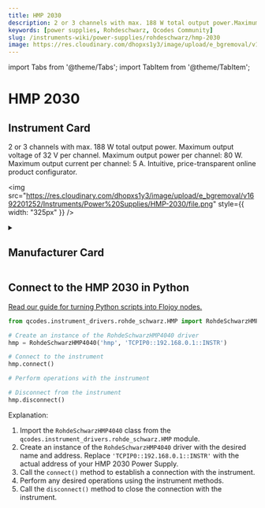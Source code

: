 ```yaml
---
title: HMP 2030
description: 2 or 3 channels with max. 188 W total output power.Maximum output voltage of 32 V per channel.Maximum output power per channel-> 80 W.Maximum output current per channel-> 5 A.Intuitive, price-transparent online product configurator.
keywords: [power supplies, Rohdeschwarz, Qcodes Community]
slug: /instruments-wiki/power-supplies/rohdeschwarz/hmp-2030
image: https://res.cloudinary.com/dhopxs1y3/image/upload/e_bgremoval/v1692201252/Instruments/Power%20Supplies/HMP-2030/file.png
---
```


import Tabs from '@theme/Tabs';
import TabItem from '@theme/TabItem';

# HMP 2030

## Instrument Card

<div className="flex">

<div>

2 or 3 channels with max. 188 W total output power.
Maximum output voltage of 32 V per channel.
Maximum output power per channel: 80 W.
Maximum output current per channel: 5 A.
Intuitive, price-transparent online product configurator.

</div>

<img src="https://res.cloudinary.com/dhopxs1y3/image/upload/e_bgremoval/v1692201252/Instruments/Power%20Supplies/HMP-2030/file.png" style={{ width: "325px" }} />

</div>

<details>
<summary><h2>Manufacturer Card</h2></summary>

<img src="https://res.cloudinary.com/dhopxs1y3/image/upload/v1692139604/Instruments/Vendor%20Logos/RohdeSchwarz.png" style={{ width: "100%", objectFit: "cover" }} />

Rohde & Schwarz GmbH & Co KG is an international electronics group specializing in the fields of electronic test equipment, broadcast & media, cybersecurity, radiomonitoring and radiolocation, and radiocommunication. <a href="https://www.rohde-schwarz.com/ca/home_48230.html">Website</a>.

<ul>
  <li>Headquarters: Munich, Germany</li>
  <li>Yearly Revenue (millions, USD): 2500.0</li>
</ul>
</details>

## Connect to the HMP 2030 in Python

[Read our guide for turning Python scripts into Flojoy nodes.](https://docs.flojoy.ai/custom-nodes/creating-custom-node/)


<Tabs>
<TabItem value="Qcodes Community" label="Qcodes Community">

```python
from qcodes.instrument_drivers.rohde_schwarz.HMP import RohdeSchwarzHMP4040

# Create an instance of the RohdeSchwarzHMP4040 driver
hmp = RohdeSchwarzHMP4040('hmp', 'TCPIP0::192.168.0.1::INSTR')

# Connect to the instrument
hmp.connect()

# Perform operations with the instrument

# Disconnect from the instrument
hmp.disconnect()
```

Explanation:
1. Import the `RohdeSchwarzHMP4040` class from the `qcodes.instrument_drivers.rohde_schwarz.HMP` module.
2. Create an instance of the `RohdeSchwarzHMP4040` driver with the desired name and address. Replace `'TCPIP0::192.168.0.1::INSTR'` with the actual address of your HMP 2030 Power Supply.
3. Call the `connect()` method to establish a connection with the instrument.
4. Perform any desired operations using the instrument methods.
5. Call the `disconnect()` method to close the connection with the instrument.

</TabItem>
</Tabs>